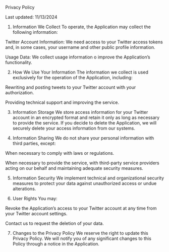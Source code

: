 Privacy Policy

Last updated: 11/13/2024

1. Information We Collect
To operate, the Application may collect the following information:

Twitter Account Information: We need access to your Twitter access tokens and, in some cases, your username and other public profile information.

Usage Data: We collect usage information o improve the Application’s functionality.

2. How We Use Your Information
The information we collect is used exclusively for the operation of the Application, including:

Rewriting and posting tweets to your Twitter account with your authorization.

Providing technical support and improving the service.

3. Information Storage
We store access information for your Twitter account in an encrypted format and retain it only as long as necessary to provide the service. If you decide to delete the Application, we will securely delete your access information from our systems.

4. Information Sharing
We do not share your personal information with third parties, except:

When necessary to comply with laws or regulations.

When necessary to provide the service, with third-party service providers acting on our behalf and maintaining adequate security measures.

5. Information Security
We implement technical and organizational security measures to protect your data against unauthorized access or undue alterations.

6. User Rights
You may:

Revoke the Application’s access to your Twitter account at any time from your Twitter account settings.

Contact us to request the deletion of your data.

7. Changes to the Privacy Policy
We reserve the right to update this Privacy Policy. We will notify you of any significant changes to this Policy through a notice in the Application.